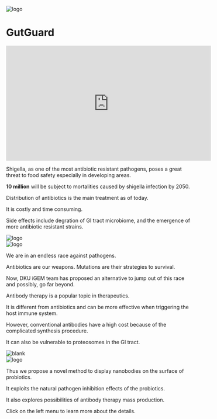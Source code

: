 <script>
    html.classList.add("home");
</script>
<p class="py-10"></p>
<img alt="logo" id="home_logo" src="https://static.igem.wiki/teams/4161/wiki/logo-transparent.png" class="items-center block w-1/3 py-10 m-auto duration-100" />
<h1 class="text-center">GutGuard</h1>

<div class="flex justify-center">
<iframe title="DKU: GutGuard (2022) - Project Promotion [English]" width="560" height="315" src="https://video.igem.org/videos/embed/c28db71c-27b0-4945-863c-3aed20c3bfde" frameborder="0" allowfullscreen="" sandbox="allow-same-origin allow-scripts allow-popups" class="py-40"></iframe>
</div>

<article class="grid grid-flow-col grid-cols-2 gap-20 pb-40">
<div>

Shigella, as one of the most antibiotic resistant pathogens,
poses a great threat to food safety especially in developing areas.

**10 million** will be subject to mortalities caused by shigella infection by 2050.

Distribution of antibiotics is the main treatment as of today.

It is costly and time consuming.

Side effects include degration of GI tract microbiome,
and the emergence of more antibiotic resistant strains.
</div>
<img alt="logo" src="https://static.igem.wiki/teams/4161/wiki/hmpg1-1.png" class="w-full" />
</article>
<article class="grid grid-flow-col grid-cols-2 gap-20 pb-40">
<img alt="logo" src="https://static.igem.wiki/teams/4161/wiki/logo-transparent.png" class="w-full" />
<div>

We are in an endless race against pathogens.

Antibiotics are our weapons. Mutations are their strategies to survival.

Now, DKU iGEM team has proposed an alternative to jump out of this race and possibly, go far beyond.

Antibody therapy is a popular topic in therapeutics.

It is different from antibiotics and can be more effective when triggering the host immune system.
</div>
</article>
<article class="grid grid-flow-col grid-cols-2 gap-20 pb-40">
<div>

However, conventional antibodies have a high cost because of the complicated synthesis procedure.

It can also be vulnerable to proteosomes in the GI tract.
</div>
<img alt="blank" src="https://static.igem.wiki/teams/4161/wiki/hmpg-3.png" class="w-full" />
</article>
<article class="grid grid-flow-col grid-cols-2 gap-20 pb-40">
<img alt="logo" src="https://static.igem.wiki/teams/4161/wiki/logo-transparent.png" class="w-full" />
<div>

Thus we propose a novel method to display nanobodies on the surface of probiotics.

It exploits the natural pathogen inhibition effects of the probiotics.

It also explores possibilities of antibody therapy mass production.

Click on the left menu to learn more about the details.
</div>
</article>
